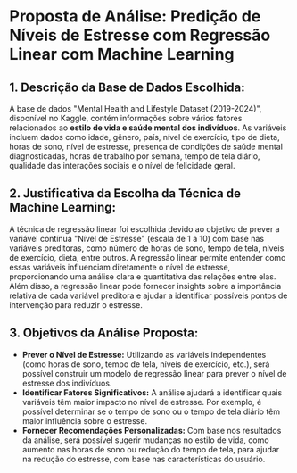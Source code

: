 # Proposta de Análise: Predição de Níveis de Estresse com Regressão Linear com Machine Learning

## 1. Descrição da Base de Dados Escolhida: 
A base de dados "Mental Health and Lifestyle Dataset (2019-2024)", disponível no Kaggle, contém informações sobre vários fatores relacionados ao **estilo de vida e saúde mental dos indivíduos**. As variáveis incluem dados como idade, gênero, país, nível de exercício, tipo de dieta, horas de sono, nível de estresse, presença de condições de saúde mental diagnosticadas, horas de trabalho por semana, tempo de tela diário, qualidade das interações sociais e o nível de felicidade geral.

## 2. Justificativa da Escolha da Técnica de Machine Learning: 
A técnica de regressão linear foi escolhida devido ao objetivo de prever a variável contínua "Nível de Estresse" (escala de 1 a 10) com base nas variáveis preditoras, como número de horas de sono, tempo de tela, níveis de exercício, dieta, entre outros. A regressão linear permite entender como essas variáveis influenciam diretamente o nível de estresse, proporcionando uma análise clara e quantitativa das relações entre elas.
Além disso, a regressão linear pode fornecer insights sobre a importância relativa de cada variável preditora e ajudar a identificar possíveis pontos de intervenção para reduzir o estresse.

## 3. Objetivos da Análise Proposta:

- **Prever o Nível de Estresse:** Utilizando as variáveis independentes (como horas de sono, tempo de tela, níveis de exercício, etc.), será possível construir um modelo de regressão linear para prever o nível de estresse dos indivíduos.
- **Identificar Fatores Significativos:** A análise ajudará a identificar quais variáveis têm maior impacto no nível de estresse. Por exemplo, é possível determinar se o tempo de sono ou o tempo de tela diário têm maior influência sobre o estresse.
- **Fornecer Recomendações Personalizadas:** Com base nos resultados da análise, será possível sugerir mudanças no estilo de vida, como aumento nas horas de sono ou redução do tempo de tela, para ajudar na redução do estresse, com base nas características do usuário.

